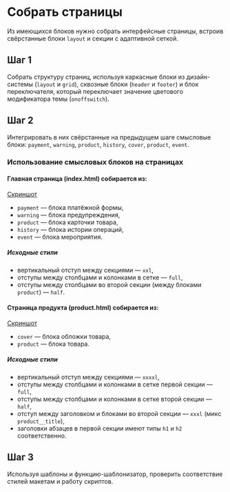# Собрать страницы
Из имеющихся блоков нужно собрать интерфейсные страницы, встроив свёрстанные блоки `layout` и секции с адаптивной сеткой.

## Шаг 1
Собрать структуру страниц, используя каркасные блоки из дизайн-системы (`layout` и `grid`), сквозные блоки (`header` и `footer`) и блок переключателя, который переключает значение цветового модификатора темы (`onoffswitch`).
## Шаг 2
Интегрировать в них свёрстанные на предыдущем шаге смысловые блоки: `payment`, `warning`, `product`, `history`, `cover`, `product`, `event`.

### Использование смысловых блоков на страницах

#### Главная страница (index.html) собирается из:
[Скриншот](https://github.com/yndx-shri-reviewer/shri-2020-task-1/blob/master/assets/pages/index.png)

- `payment` — блока платёжной формы,
- `warning` — блока предупреждения,
- `product` — блока карточки товара,
- `history` — блока истории операций,
- `event` — блока мероприятия.

##### Исходные стили
- вертикальный отступ между секциями — `xxl`,
- отступы между столбцами и колонками в сетке — `full`,
- отступы между столбцами во второй секции (между блоками `product`) — `half`.

#### Страница продукта (product.html) собирается из:
[Скриншот](https://github.com/yndx-shri-reviewer/shri-2020-task-1/blob/master/assets/pages/product.png)

- `cover` — блока обложки товара,
- `product` — блока товара.

##### Исходные стили
- вертикальный отступ между секциями — `xxxxl`,
- отступы между столбцами и колонками в сетке первой секции — `full`,
- отступы между столбцами и колонками в сетке второй секции — `half`,
- отступ между заголовком и блоками во второй секции — `xxxl` (микс `product__title`),
- заголовки абзацев в первой секции имеют типы `h1` и `h2` соответственно.

## Шаг 3
Используя шаблоны и функцию-шаблонизатор, проверить соответствие стилей макетам и работу скриптов.